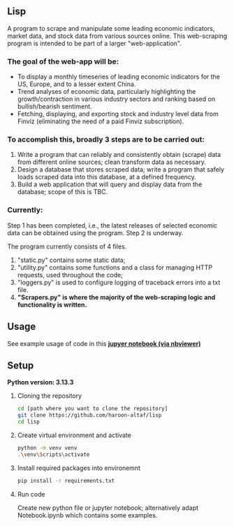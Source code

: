 ## Lisp
A program to scrape and manipulate some leading economic indicators, market data, and stock data from various sources online. This web-scraping program is intended to be part of a larger "web-application".


### The goal of the web-app will be: 
- To display a monthly timeseries of leading economic indicators for the US, Europe, and to a lesser extent China.
- Trend analyses of economic data, particularly highlighting the growth/contraction in various industry sectors and ranking based on bullish/bearish sentiment.
- Fetching, displaying, and exporting stock and industry level data from Finviz (eliminating the need of a paid Finviz subscription).


### To accomplish this, broadly 3 steps are to be carried out:
1. Write a program that can reliably and consistently obtain (scrape) data from different online sources; clean transform data as necessary.
2. Design a database that stores scraped data; write a program that safely loads scraped data into this database, at a defined frequency.
3. Build a web application that will query and display data from the database; scope of this is TBC.


### Currently:
Step 1 has been completed, i.e., the latest releases of selected economic data can be obtained using the program. Step 2 is underway.

The program currently consists of 4 files. 
1. "static.py" contains some static data; 
2. "utility.py" contains some functions and a class for managing HTTP requests, used throughout the code;
3. "loggers.py" is used to configure logging of traceback errors into a txt file.
4. **"Scrapers.py" is where the majority of the web-scraping logic and functionality is written.** 


## Usage
See example usage of code in this [**jupyer notebook (via nbviewer)**](https://nbviewer.org/github/haroon-altaf/lisp/blob/e30d867be4df59f765e440f958c5b9d363b1faa4/notebook.ipynb)

## Setup
**Python version: 3.13.3**

1. Cloning the repository
   ```bash
   cd [path where you want to clone the repository]
   git clone https://github.com/haroon-altaf/lisp
   cd lisp
2. Create virtual environment and activate
   ```bash
   python -m venv venv
   .\venv\Scripts\activate
3. Install required packages into environemnt
   ```bash
   pip install -r requirements.txt
4. Run code

   Create new python file or jupyter notebook; alternatively adapt Notebook.ipynb which contains some examples. 
